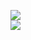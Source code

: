 [![](https://img.shields.io/badge/Made%20With-Github%20Spray-lightgrey.svg?style=for-the-badge&logo=github)](https://github.com/Annihil/github-spray#6835)  
[![](https://i.imgur.com/2DrTn0Z.gif)](https://github.com/Annihil/github-spray)